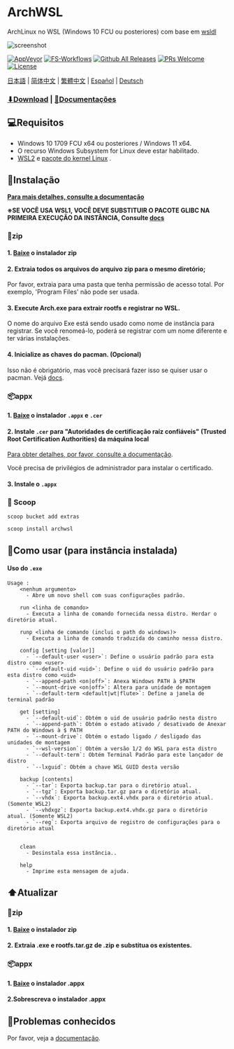 # ArchWSL
ArchLinux no WSL (Windows 10 FCU ou posteriores)
com base em [wsldl](https://github.com/yuk7/wsldl)


![screenshot](https://raw.githubusercontent.com/wiki/yuk7/wsldl/img/Arch_Alpine_Ubuntu.png)


[![AppVeyor](https://img.shields.io/appveyor/ci/yuk7/ArchWSL.svg?logo=Windows&style=flat-square)](https://ci.appveyor.com/project/yuk7/archwsl)
[![FS-Workflows](https://img.shields.io/github/workflow/status/yuk7/ArchWSL-FS/Continuous%20Integration?logo=Linux&style=flat-square)](https://github.com/yuk7/ArchWSL-FS/actions)
[![Github All Releases](https://img.shields.io/github/downloads/yuk7/ArchWSL/total.svg?style=flat-square)](https://github.com/yuk7/ArchWSL/releases/latest)
[![PRs Welcome](https://img.shields.io/badge/PRs-welcome-brightgreen.svg?style=flat-square)](https://makeapullrequest.com)
[![License](https://img.shields.io/github/license/yuk7/ArchWSL.svg?style=flat-square)](https://github.com/yuk7/ArchWSL/blob/master/LICENSE)

[日本語](./README_ja.md) | [简体中文](./README_zh-cn.md) | [繁體中文](./README_zh-tw.md) | [Español](./README_es.md) | [Deutsch](i18n/README_de.md)

### [⬇Download](https://github.com/yuk7/ArchWSL/releases/latest) | [📓Documentações](https://wsldl-pg.github.io/ArchW-docs/)

## 💻Requisitos

* Windows 10 1709 FCU x64 ou posteriores / Windows 11 x64.
* O recurso Windows Subsystem for Linux deve estar habilitado.
* [WSL2](https://docs.microsoft.com/en-us/windows/wsl/install-win10#step-2---check-requirements-for-running-wsl-2) e [pacote do kernel Linux](https://docs.microsoft.com/en-us/windows/wsl/install-win10#step-4---download-the-linux-kernel-update-package) .

## 💾Instalação
**[Para mais detalhes, consulte a documentação](https://wsldl-pg.github.io/ArchW-docs/How-to-Setup)**

**※SE VOCÊ USA WSL1, VOCÊ DEVE SUBSTITUIR O PACOTE GLIBC NA PRIMEIRA EXECUÇÃO DA INSTÂNCIA, Consulte [docs](https://wsldl-pg.github.io/ArchW-docs/How-to-Setup)**

### 📁zip
#### 1. [Baixe](https://github.com/yuk7/ArchWSL/releases/latest) o instalador zip

#### 2. Extraia todos os arquivos do arquivo zip para o mesmo diretório;
Por favor, extraia para uma pasta que tenha permissão de acesso total.
Por exemplo, 'Program Files' não pode ser usada.

#### 3. Execute Arch.exe para extrair rootfs e registrar no WSL.
O nome do arquivo Exe está sendo usado como nome de instância para registrar.
Se você renomeá-lo, poderá se registrar com um nome diferente e ter várias instalações.

#### 4. Inicialize as chaves do pacman. (Opcional)
Isso não é obrigatório, mas você precisará fazer isso se quiser usar o pacman.
Vejá [docs](https://wsldl-pg.github.io/ArchW-docs/How-to-Setup/#initialize-keyring).

### 📦appx
#### 1. [Baixe](https://github.com/yuk7/ArchWSL/releases/latest) o instalador `.appx` e `.cer`
#### 2. Instale `.cer` para "Autoridades de certificação raíz confiáveis" (Trusted Root Certification Authorities) da máquina local
[Para obter detalhes, por favor, consulte a documentação](https://wsldl-pg.github.io/ArchW-docs/Install-Certificate).

Você precisa de privilégios de administrador para instalar o certificado.
#### 3. Instale o `.appx`

### 🥄 Scoop
`scoop bucket add extras `

`scoop install archwsl `

## 📝Como usar (para instância instalada)
#### Uso do `.exe`
```dos
Usage :
    <nenhum argumento>
      - Abre um novo shell com suas configurações padrão.

    run <linha de comando>
      - Executa a linha de comando fornecida nessa distro. Herdar o diretório atual.

    runp <linha de comando (inclui o path do windows)>
      - Executa a linha de comando traduzida do caminho nessa distro.

    config [setting [valor]]
      - `--default-user <user>`: Define o usuário padrão para esta distro como <user>
      - `--default-uid <uid>`: Define o uid do usuário padrão para esta distro como <uid>
      - `--append-path <on|off>`: Anexa Windows PATH à $PATH
      - `--mount-drive <on|off>`: Altera para unidade de montagem
      - `--default-term <default|wt|flute>`: Define a janela de terminal padrão

    get [setting]
      - `--default-uid`: Obtém o uid de usuário padrão nesta distro
      - `--append-path`: Obtém o estado ativado / desativado de Anexar PATH do Windows à $ PATH
      - `--mount-drive`: Obtém o estado ligado / desligado das unidades de montagem
      - `--wsl-version`: Obtém a versão 1/2 do WSL para esta distro
      - `--default-term`: Obtém Terminal Padrão para este lançador de distro
      - `--lxguid`: Obtém a chave WSL GUID desta versão
      
    backup [contents]
      - `--tar`: Exporta backup.tar para o diretório atual.
      - `--tgz`: Exporta backup.tar.gz para o diretório atual.
      - `--vhdx`: Exporta backup.ext4.vhdx para o diretório atual. (Somente WSL2)
      - `--vhdxgz`: Exporta backup.ext4.vhdx.gz para o diretório atual. (Somente WSL2)
      - `--reg`: Exporta arquivo de registro de configurações para o diretório atual


    clean
      - Desinstala essa instância..

    help
      - Imprime esta mensagem de ajuda.
```

## ⬆️Atualizar
### 📁zip
#### 1. [Baixe](https://github.com/yuk7/ArchWSL/releases/latest) o instalador zip
#### 2. Extraia .exe e rootfs.tar.gz de .zip e substitua os existentes.

### 📦appx
#### 1. [Baixe](https://github.com/yuk7/ArchWSL/releases/latest) o instalador .appx
#### 2.Sobrescreva o instalador .appx

## 🚫Problemas conhecidos
Por favor, veja a [documentação](https://wsldl-pg.github.io/ArchW-docs/).
